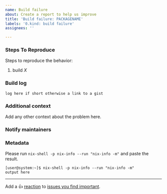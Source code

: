 ```yaml
---
name: Build failure
about: Create a report to help us improve
title: 'Build failure: PACKAGENAME'
labels: '0.kind: build failure'
assignees: ''

---
```


### Steps To Reproduce

Steps to reproduce the behavior:
1. build *X*

### Build log

```
log here if short otherwise a link to a gist
```

### Additional context

Add any other context about the problem here.

### Notify maintainers

<!--
Please @ people who are in the `meta.maintainers` list of the offending package or module.
If in doubt, check `git blame` for whoever last touched something.
-->

### Metadata

Please run `nix-shell -p nix-info --run "nix-info -m"` and paste the result.

```console
[user@system:~]$ nix-shell -p nix-info --run "nix-info -m"
output here
```

---

Add a :+1: [reaction] to [issues you find important].

[reaction]: https://github.blog/2016-03-10-add-reactions-to-pull-requests-issues-and-comments/
[issues you find important]: https://github.com/nervosys/Botnix/issues?q=is%3Aissue+is%3Aopen+sort%3Areactions-%2B1-desc
